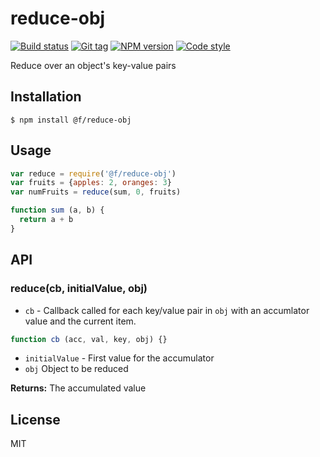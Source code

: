 
# reduce-obj

[![Build status][travis-image]][travis-url]
[![Git tag][git-image]][git-url]
[![NPM version][npm-image]][npm-url]
[![Code style][standard-image]][standard-url]

Reduce over an object&#x27;s key-value pairs

## Installation

    $ npm install @f/reduce-obj

## Usage

```js
var reduce = require('@f/reduce-obj')
var fruits = {apples: 2, oranges: 3}
var numFruits = reduce(sum, 0, fruits)

function sum (a, b) {
  return a + b
}
```

## API

### reduce(cb, initialValue, obj)

- `cb` - Callback called for each key/value pair in `obj` with an accumlator value and the current item.

```js
function cb (acc, val, key, obj) {}
```

- `initialValue` - First value for the accumulator
- `obj` Object to be reduced

**Returns:** The accumulated value

## License

MIT

[travis-image]: https://img.shields.io/travis/micro-js/reduce-obj.svg?style=flat-square
[travis-url]: https://travis-ci.org/micro-js/reduce-obj
[git-image]: https://img.shields.io/github/tag/micro-js/reduce-obj.svg
[git-url]: https://github.com/micro-js/reduce-obj
[standard-image]: https://img.shields.io/badge/code%20style-standard-brightgreen.svg?style=flat
[standard-url]: https://github.com/feross/standard
[npm-image]: https://img.shields.io/npm/v/@f/reduce-obj.svg?style=flat-square
[npm-url]: https://npmjs.org/package/@f/reduce-obj
